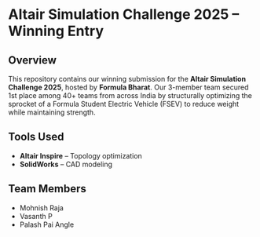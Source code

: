 # Altair Simulation Challenge 2025 – Winning Entry

## Overview

This repository contains our winning submission for the **Altair Simulation Challenge 2025**, hosted by **Formula Bharat**. Our 3-member team secured 1st place among 40+ teams from across India by structurally optimizing the sprocket of a Formula Student Electric Vehicle (FSEV) to reduce weight while maintaining strength.

## Tools Used

* **Altair Inspire** – Topology optimization
* **SolidWorks** – CAD modeling

## Team Members

* Mohnish Raja
* Vasanth P
* Palash Pai Angle

